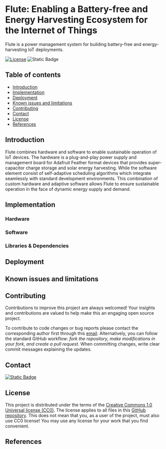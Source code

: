# Flute: Enabling a Battery-free and Energy Harvesting Ecosystem for the Internet of Things

Flute is a power management system for building battery-free and energy-harvesting IoT deployments.

[![License](https://img.shields.io/badge/License-CC0-lightgray.svg?style=flat-square)](https://creativecommons.org/publicdomain/zero/1.0/)
![Static Badge](https://img.shields.io/badge/version-1.0.0-blue)

## Table of contents

* [Introduction](#introduction)
* [Implementation](#implementation)
* [Deployment](#deployment)
* [Known issues and limitations](#known-issues-and-limitations)
* [Contributing](#contributing)
* [Contact](#contact)
* [License](#license)
* [References](#references)

## Introduction

Flute combines hardware and software to enable sustainable operation of IoT devices. The hardware is a plug-and-play power supply and management board for Adafruit Feather format devices that provides super-capacitor charge storage and solar energy harvesting. While the software element consist of self-adaptive scheduling algorithms which integrate seamlessly with standard development environments. This combination of custom hardware and adaptive software allows Flute to ensure sustainable operation in the face of dynamic energy supply and demand.

## Implementation

### Hardware

### Software

### Libraries & Dependencies  

## Deployment

## Known issues and limitations

## Contributing

Contributions to improve this project are always welcomed! Your insights and contributions are valued to help make this an engaging open source project.

To contribute to code changes or bug reports please contact the corresponding author first through this [email](vanvu.bui@student.kuleuven.be). Alternatively, you can follow the standard GitHub workflow: _fork the repository, make modifications in your fork, and create a pull request_. When committing changes, write clear commit messages explaining the updates.

## Contact

[![Static Badge](https://img.shields.io/badge/Email-Van_Vu_Bui-blue)](mailto:vanvu.bui@student.kuleuven.be)

## License

This project is distributed under the terms of the [Creative Commons 1.0 Universal license (CC0)](https://creativecommons.org/publicdomain/zero/1.0/).  The license applies to all files in this [GitHub repository](https://github.com/LuckyMan23129/Flute). This does not mean that you, as a user of the project, must also use CC0 license!  You may use any license for your work that you find convenient.

## References
